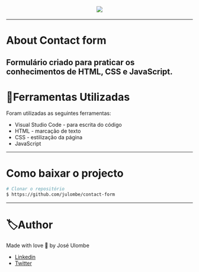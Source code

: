 <h1 align="center">
    <img src="https://ik.imagekit.io/jlzh3neixu/form_j1tSdrtJ4r9.png">
</h1>

---

# About Contact form

Formulário criado para praticar os conhecimentos de HTML, CSS e JavaScript.
---

# 📂Ferramentas Utilizadas

Foram utilizadas as seguintes ferramentas:

- Visual Studio Code - para escrita do código
- HTML - marcação de texto
- CSS - estilização da página
- JavaScript
---

# Como baixar o projecto

```bash
# Clonar o repositório
$ https://github.com/julombe/contact-form
````
---

# 🏷Author

Made with love  💜 by José Ulombe 
- [Linkedin](https://www.linkedin.com/in/jos%C3%A9-ulombe-31744480/)
- [Twitter](https://twitter.com/jose_ulombe)
